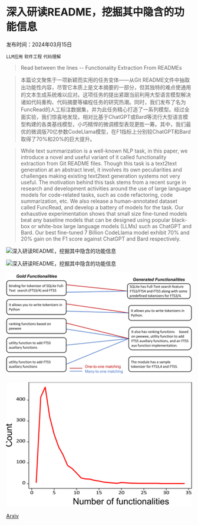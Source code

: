 # 深入研读README，挖掘其中隐含的功能信息

发布时间：2024年03月15日

`LLM应用` `软件工程` `代码理解`

> Read between the lines -- Functionality Extraction From READMEs

> 本篇论文聚焦于一项新颖而实用的任务变体——从Git README文件中抽取出功能性内容，尽管它本质上是文本摘要的一部分，但其独特的难点使通用的文本生成系统难以应对。这项任务的提出紧跟当前利用大型语言模型解决诸如代码重构、代码摘要等编程任务的研究热潮。同时，我们发布了名为FuncRead的人工标注数据集，并为此任务精心打造了一系列模型。经过全面实验，我们惊喜地发现，相对比基于ChatGPT或Bard等流行大型语言模型构建的各类基线模型，小巧精悍的微调模型表现更胜一筹。其中，我们最优的微调版70亿参数CodeLlama模型，在F1指标上分别较ChatGPT和Bard取得了70%和20%的巨大提升。

> While text summarization is a well-known NLP task, in this paper, we introduce a novel and useful variant of it called functionality extraction from Git README files. Though this task is a text2text generation at an abstract level, it involves its own peculiarities and challenges making existing text2text generation systems not very useful. The motivation behind this task stems from a recent surge in research and development activities around the use of large language models for code-related tasks, such as code refactoring, code summarization, etc. We also release a human-annotated dataset called FuncRead, and develop a battery of models for the task. Our exhaustive experimentation shows that small size fine-tuned models beat any baseline models that can be designed using popular black-box or white-box large language models (LLMs) such as ChatGPT and Bard. Our best fine-tuned 7 Billion CodeLlama model exhibit 70% and 20% gain on the F1 score against ChatGPT and Bard respectively.

![深入研读README，挖掘其中隐含的功能信息](../../../paper_images/2403.10205/example_1.png)

![深入研读README，挖掘其中隐含的功能信息](../../../paper_images/2403.10205/ratings_user_intent.png)

![深入研读README，挖掘其中隐含的功能信息](../../../paper_images/2403.10205/x1.png)

![深入研读README，挖掘其中隐含的功能信息](../../../paper_images/2403.10205/x2.png)

[Arxiv](https://arxiv.org/abs/2403.10205)